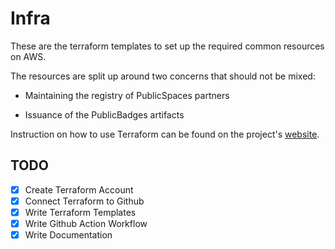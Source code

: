 # Infra

These are the terraform templates to set up the required common resources on
AWS.

The resources are split up around two concerns that should not be mixed:

- Maintaining the registry of PublicSpaces partners

- Issuance of the PublicBadges artifacts

Instruction on how to use Terraform can be found on the project's
[website](https://www.terraform.io/).

## TODO

- [x] Create Terraform Account
- [x] Connect Terraform to Github
- [x] Write Terraform Templates
- [x] Write Github Action Workflow
- [x] Write Documentation
